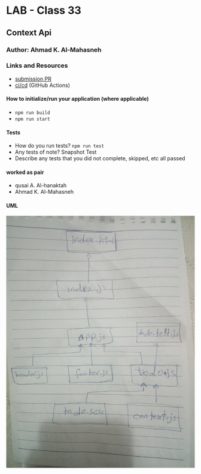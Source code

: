 # LAB - Class 33

## Context Api

### Author: Ahmad K. Al-Mahasneh

### Links and Resources

- [submission PR](https://github.com/401-advanced-javascript-AhmadK/context-api/pull/1)
- [ci/cd](https://github.com/401-advanced-javascript-AhmadK/context-api/actions) (GitHub Actions)

#### How to initialize/run your application (where applicable)

- `npm run build`
- `npm run start`

#### Tests

- How do you run tests?
    `npm run test`
- Any tests of note?
    Snapshot Test
- Describe any tests that you did not complete, skipped, etc
    all passed

#### worked as pair
 - qusai A. Al-hanaktah
 - Ahmad K. Al-Mahasneh

#### UML

![context-api](assets/IMG_20200307_212229.jpg)